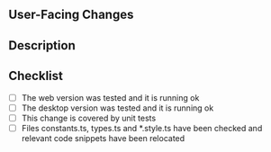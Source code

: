 ## User-Facing Changes

<!-- will be used as a changelog entry -->

## Description

<!-- link relevant GitHub issues -->
<!-- add `docs` label if this PR requires documentation updates -->
<!-- add relevant metric tracking for experimental / new features -->

## Checklist

- [ ] The web version was tested and it is running ok
- [ ] The desktop version was tested and it is running ok
- [ ] This change is covered by unit tests
- [ ] Files constants.ts, types.ts and *.style.ts have been checked and relevant code snippets have been relocated
